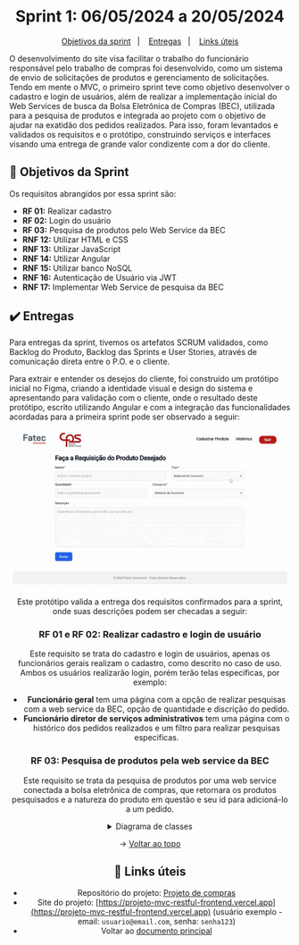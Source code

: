 <span id="topo">

<h1 align="center">Sprint 1: 06/05/2024 a 20/05/2024</h1>

<p align="center">
    <a href="#objetivos">Objetivos da sprint</a> &nbsp |&nbsp &nbsp
    <a href="#entregas">Entregas</a> &nbsp |&nbsp &nbsp
    <a href="#links">Links úteis</a>
</p>

O desenvolvimento do site visa facilitar o trabalho do funcionário responsável pelo trabalho de compras foi desenvolvido, como um sistema de envio de solicitações de produtos e gerenciamento de solicitações. Tendo em mente o MVC, o primeiro sprint teve como objetivo desenvolver o cadastro e login de usuários, além de realizar a implementação inicial do Web Services de busca da Bolsa Eletrônica de Compras (BEC), utilizada para a pesquisa de produtos e integrada ao projeto com o objetivo de ajudar na exatidão dos pedidos realizados. Para isso, foram levantados e validados os requisitos e o protótipo, construindo serviços e interfaces visando uma entrega de grande valor condizente com a dor do cliente.

<span id="objetivos">

## :dart: Objetivos da Sprint

Os requisitos abrangidos por essa sprint são:
- **RF 01:** Realizar cadastro
- **RF 02:** Login do usuário
- **RF 03:** Pesquisa de produtos pelo Web Service da BEC
- **RNF 12:** Utilizar HTML e CSS
- **RNF 13:** Utilizar JavaScript
- **RNF 14:** Utilizar Angular
- **RNF 15:** Utilizar banco NoSQL
- **RNF 16:** Autenticação de Usuário via JWT
- **RNF 17:** Implementar Web Service de pesquisa da BEC

<span id="entregas">

## :heavy_check_mark: Entregas

Para entregas da sprint, tivemos os artefatos SCRUM validados, como Backlog do Produto, Backlog das Sprints e User Stories, através de comunicação direta entre o P.O. e o cliente.

Para extrair e entender os desejos do cliente, foi construído um protótipo inicial no Figma, criando a identidade visual e design do sistema e apresentando para validação com o cliente, onde o resultado deste protótipo, escrito utilizando Angular e com a integração das funcionalidades acordadas para a primeira sprint pode ser observado a seguir:

<div align="center">

![demo](./demo.gif)

<div>

Este protótipo valida a entrega dos requisitos confirmados para a sprint, onde suas descrições podem ser checadas a seguir:

### RF 01 e RF 02: Realizar cadastro e login de usuário

Este requisito se trata do cadastro e login de usuários, apenas os funcionários gerais realizam o cadastro, como descrito no caso de uso. Ambos os usuários realizarão login, porém terão telas especificas, por exemplo: 
- **Funcionário geral** tem uma página com a opção de realizar pesquisas com a web service da BEC, opção de quantidade e discrição do pedido.
- **Funcionário diretor de serviços administrativos** tem uma página com o histórico dos pedidos realizados e um filtro para realizar pesquisas especificas.

### RF 03: Pesquisa de produtos pela web service da BEC

Este requisito se trata da pesquisa de produtos por uma web service conectada a bolsa eletrônica de compras, que retornara os produtos pesquisados e a natureza do produto em questão e seu id para adicioná-lo a um pedido.


<details>
   <summary>Diagrama de classes</summary>
   <h4>Diagrama de classes mapeado do frontend</h4>
    
   ![image](https://github.com/paulovictorio/Documentacao_projetoCompras/assets/127141305/0a36c00b-c91c-4b44-be69-257838bc5572)

    
</details>

→ [Voltar ao topo](#topo)

    
<span id="links">

## :link: Links úteis

- Repositório do projeto: [Projeto de compras](https://github.com/thiago-diegoli/Projeto-MVC-RESTful)
- Site do projeto: [https://projeto-mvc-restful-frontend.vercel.app](https://projeto-mvc-restful-frontend.vercel.app) (usuário exemplo - email: `usuario@email.com`, senha: `senha123`)
- Voltar ao [documento principal](https://github.com/paulovictorio/Documentacao_projetoCompras/blob/main/README.md)
